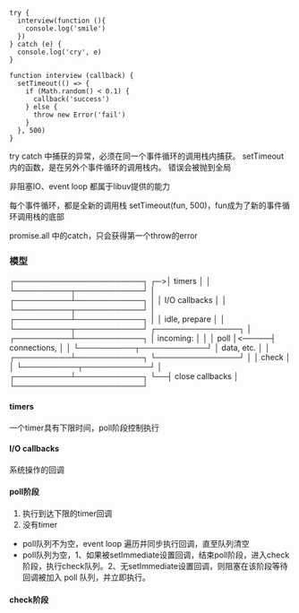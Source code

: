 ```
try {
  interview(function (){
    console.log('smile')
  })
} catch (e) {
  console.log('cry', e)
}

function interview (callback) {
  setTimeout(() => {
    if (Math.random() < 0.1) {
      callback('success')
    } else {
      throw new Error('fail')
    }
  }, 500)
}
```

try catch 中捕获的异常，必须在同一个事件循环的调用栈内捕获。
setTimeout内的函数，是在另外个事件循环的调用栈内。
错误会被抛到全局

非阻塞IO、event loop 都属于libuv提供的能力

每个事件循环，都是全新的调用栈 
setTimeout(fun, 500)，fun成为了新的事件循环调用栈的底部

promise.all 中的catch，只会获得第一个throw的error

### 模型
   ┌───────────────────────┐
┌─>│        timers         │
│  └──────────┬────────────┘
│  ┌──────────┴────────────┐
│  │     I/O callbacks     │
│  └──────────┬────────────┘
│  ┌──────────┴────────────┐
│  │     idle, prepare     │
│  └──────────┬────────────┘      ┌───────────────┐
│  ┌──────────┴────────────┐      │   incoming:   │
│  │         poll          │<─────┤  connections, │
│  └──────────┬────────────┘      │   data, etc.  │
│  ┌──────────┴────────────┐      └───────────────┘
│  │        check          │
│  └──────────┬────────────┘
│  ┌──────────┴────────────┐
└──┤    close callbacks    │
   └───────────────────────┘


#### timers 
一个timer具有下限时间，poll阶段控制执行

#### I/O callbacks
系统操作的回调

#### poll阶段
1. 执行到达下限的timer回调
2. 没有timer
- poll队列不为空，event loop 遍历并同步执行回调，直至队列清空
- poll队列为空，1、如果被setImmediate设置回调，结束poll阶段，进入check阶段，执行check队列。2、无setImmediate设置回调，则阻塞在该阶段等待回调被加入 poll 队列，并立即执行。

#### check阶段